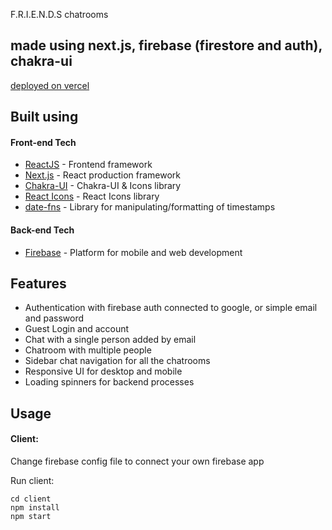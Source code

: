 F.R.I.E.N.D.S chatrooms 
## made using next.js, firebase (firestore and auth), chakra-ui


[deployed on vercel](https://firebase-chatrooms.vercel.app/)

## Built using

#### Front-end Tech

- [ReactJS](https://reactjs.org/) - Frontend framework
- [Next.js](https://nextjs.org/) - React production framework
- [Chakra-UI](https://chakra-ui.com/) - Chakra-UI & Icons library
- [React Icons](https://react-icons.github.io/react-icons/) - React Icons library
- [date-fns](https://date-fns.org/) - Library for manipulating/formatting of timestamps

#### Back-end Tech

- [Firebase](https://firebase.google.com/) - Platform for mobile and web development

## Features

-	Authentication with firebase auth connected to google, or simple email and password
- Guest Login and account
- Chat with a single person added by email
- Chatroom with multiple people
- Sidebar chat navigation for all the chatrooms
-	Responsive UI for desktop and mobile
-	Loading spinners for backend processes

## Usage

#### Client:
Change firebase config file to connect your own firebase app

Run client:

```
cd client
npm install
npm start
```

